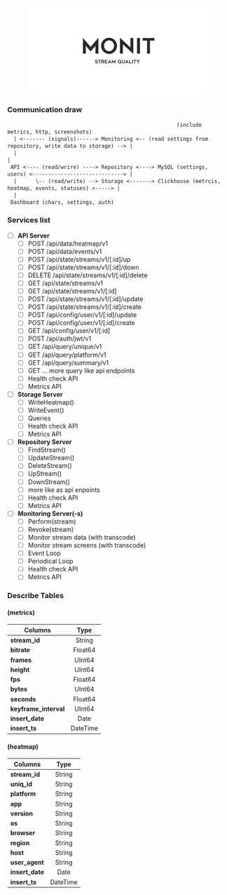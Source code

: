 <div align="center">
  <img width="400" height="200" src="https://github.com/zikwall/monit/blob/master/images/1.png">
</div>

### Communication draw

```shell
                                                      (include metrics, http, screenshots)
  | <------- (signals)------> Monitoring <-- (read settings from repository, write data to storage) --> |
  |                                                                                                     |
 API <---- (read/wrire) ----> Repository <----> MySQL (settings, users) <-----------------------------> |
  |      \-- (read/write) --> Storage <-------> Clickhouse (metrcis, heatmap, events, statuses) <-----> |
  |    
 Dashboard (chars, settings, auth)
```

### Services list

- [ ] **API Server**
  - [ ] POST /api/data/heatmap/v1
  - [ ] POST /api/data/events/v1
  - [ ] POST /api/state/streams/v1/[:id]/up
  - [ ] POST /api/state/streams/v1/[:id]/down
  - [ ] DELETE /api/state/streams/v1/[:id]/delete
  - [ ] GET  /api/state/streams/v1
  - [ ] GET  /api/state/streams/v1/[:id]
  - [ ] POST /api/state/streams/v1/[:id]/update
  - [ ] POST /api/state/streams/v1/[:id]/create
  - [ ] POST /api/config/user/v1/[:id]/update
  - [ ] POST /api/config/user/v1/[:id]/create
  - [ ] GET  /api/config/user/v1/[:id]
  - [ ] POST /api/auth/jwt/v1
  - [ ] GET  /api/query/unique/v1
  - [ ] GET  /api/query/platform/v1
  - [ ] GET  /api/query/summary/v1
  - [ ] GET  ... more query like api endpoints
  - [ ] Health check API
  - [ ] Metrics API
- [ ] **Storage Server**
  - [ ] WriteHeatmap()
  - [ ] WriteEvent()
  - [ ] Queries
  - [ ] Health check API
  - [ ] Metrics API
- [ ] **Repository Server**
  - [ ] FindStream()
  - [ ] UpdateStream()
  - [ ] DeleteStream()
  - [ ] UpStream()
  - [ ] DownStream()
  - [ ] more like as api enpoints
  - [ ] Health check API
  - [ ] Metrics API
- [ ] **Monitoring Server(-s)**
  - [ ] Perform(stream)
  - [ ] Revoke(stream)
  - [ ] Monitor stream data (with transcode)
  - [ ] Monitor stream screens (with transcode)
  - [ ] Event Loop
  - [ ] Periodical Loop
  - [ ] Health check API
  - [ ] Metrics API

### Describe Tables 

#### (metrics)

| Columns               |     Type      |
|-----------------------|:-------------:|
| **stream_id**         | String        | 
| **bitrate**           | Float64       |   
| **frames**            | UInt64        |   
| **height**            | UInt64        |   
| **fps**               | Float64       |    
| **bytes**             | UInt64        |    
| **seconds**           | Float64       |    
| **keyframe_interval** | UInt64        |    
| **insert_date**       | Date          |    
| **insert_ts**         | DateTime      |

#### (heatmap)

| Columns               |     Type      |
|-----------------------|:-------------:|
| **stream_id**         | String        |
| **uniq_id**           | String        |
| **platform**          | String        |   
| **app**               | String        |   
| **version**           | String        |   
| **os**                | String        |    
| **browser**           | String        |    
| **region**            | String        |    
| **host**              | String        |    
| **user_agent**        | String        |  
| **insert_date**       | Date          |    
| **insert_ts**         | DateTime      |
